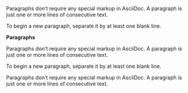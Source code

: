 Paragraphs don’t require any special markup in AsciiDoc.
A paragraph is just one or more lines of consecutive text.

To begin a new paragraph, separate it by at least one blank line.

**Paragraphs**

Paragraphs don’t require any special markup in AsciiDoc.
A paragraph is just one or more lines of consecutive text.

To begin a new paragraph, separate it by at least one blank line.

<a name="para-1"></a>Paragraphs don’t require any special markup in AsciiDoc.
A paragraph is just one or more lines of consecutive text.
